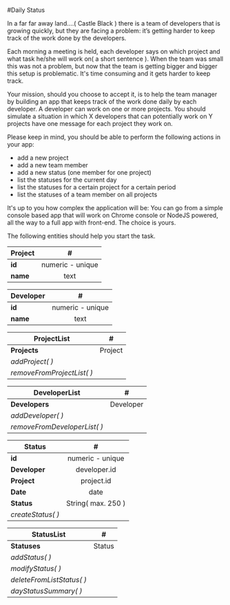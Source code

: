 #Daily Status

In a far far away land….( Castle Black  ) there is a team of developers that is growing quickly, but they are facing a problem: it’s getting harder to keep track of the work done by the developers.

Each morning a meeting is held, each developer says on which project and what task he/she will work on( a short sentence ). When the team was small this was not a problem, but now that the team is getting bigger and bigger this setup is problematic. It's time consuming and it gets harder to keep track.

Your mission, should you choose to accept it, is to help the team manager by building an app that keeps track of the work done daily by each developer. A developer can work on one or more projects. You should simulate a situation in which X developers that can potentially work on Y projects have one message for each project they work on.

Please keep in mind, you should be able to perform the following actions in your app:
- add a new project
- add a new team member
- add a new status (one member for one project)
- list the statuses for the current day
- list the statuses for a certain project for a certain period
- list the statuses of a team member on all projects

It's up to you how complex the application will be: You can go from a simple console based app that will work on Chrome console or NodeJS powered, all the way to a full app with front-end. The choice is yours.

The following entities should help you start the task.

| Project | #
| ------ | :----:|
| **id** | numeric - unique |
| **name**| text|

| Developer | #
| ------ | :----:|
| **id** | numeric - unique |
| **name**| text|

| ProjectList | #
| ------ | :----:|
| **Projects** | Project |
| *addProject( )* |
| *removeFromProjectList( )* |

| DeveloperList | #
| ------ | :----:|
| **Developers** | Developer |
| *addDeveloper( )* |
| *removeFromDeveloperList( )* |

| Status | #
| ------ | :----:|
| **id** | numeric - unique |
| **Developer**| developer.id |
| **Project** | project.id |
| **Date** | date |
| **Status** | String( max. 250 ) |
| *createStatus( )* |

| StatusList | #
| ------ | :----:|
| **Statuses** | Status |
| *addStatus( )* |
| *modifyStatus( )* |
| *deleteFromListStatus( )* |
| *dayStatusSummary( )* |



